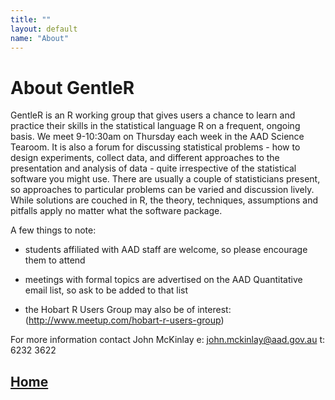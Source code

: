 ```yaml
---
title: ""
layout: default
name: "About"
---
```


# About GentleR 

GentleR is an R working group that gives users a chance to learn and practice their skills in the statistical language R on a frequent, ongoing basis. We meet 9-10:30am on Thursday each week in the AAD Science Tearoom. It is also a forum for discussing statistical problems - how to design experiments, collect data, and different approaches to the presentation and analysis of data - quite irrespective of the statistical software you might use. There are usually a couple of statisticians present, so approaches to particular problems can be varied and discussion lively. While solutions are couched in R, the theory, techniques, assumptions and pitfalls apply no matter what the software package.

A few things to note:  

- students affiliated with AAD staff are welcome, so please encourage them to attend  

- meetings with formal topics are advertised on the AAD Quantitative email list, so ask to be added to that list  

- the Hobart R Users Group may also be of interest: (http://www.meetup.com/hobart-r-users-group)  


For more information contact John McKinlay e: <john.mckinlay@aad.gov.au> t: 6232 3622 

## [Home](index.md)
